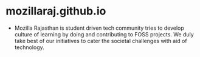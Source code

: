 # mozillaraj.github.io

* Mozilla Rajasthan is student driven tech community tries to develop culture of learning by doing and contributing to FOSS projects. We duly take best of our initiatives to cater the societal challenges with aid of technology.
